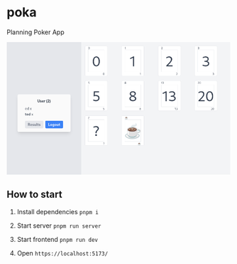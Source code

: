 # poka

Planning Poker App

![This is an image](.github/example.png)

## How to start

1.  Install dependencies `pnpm i`

2.  Start server `pnpm run server`

3.  Start frontend `pnpm run dev`

4.  Open `https://localhost:5173/`
